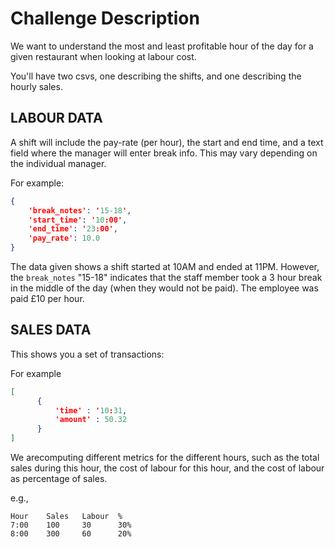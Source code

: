 # Challenge Description

We want to understand the most and least profitable hour of the day for a given restaurant when looking at labour cost.

You'll have two csvs, one describing the shifts, and one describing the hourly
sales.


## LABOUR DATA

A shift will include the pay-rate (per hour), the start and end time, and a text field where the manager will enter break info. This may vary depending on the individual manager.

For example:

```json
{
    'break_notes': '15-18',
    'start_time': '10:00',
    'end_time': '23:00',
    'pay_rate': 10.0
}
```

The data given shows a shift started at 10AM and ended at 11PM. However, the `break_notes` "15-18" indicates that the staff member took a 3 hour break in the middle of the day (when they would not be paid). The employee was paid £10 per hour.


## SALES DATA

This shows you a set of transactions:

For example

```json
[
      {
          'time' : '10:31,
          'amount' : 50.32
      }
]
```

We arecomputing  different metrics for the different hours, such as the total sales during this hour, the cost of labour for this hour, and the cost of labour as percentage of sales.

e.g.,

```
Hour	Sales	Labour	%
7:00	100	    30	    30%
8:00	300	    60	    20%
```
